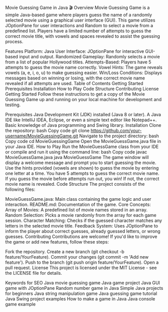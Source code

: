 Movie Guessing Game in Java 🎬
Overview
Movie Guessing Game is a simple Java-based game where players guess the name of a randomly selected movie using a graphical user interface (GUI). This game utilizes JOptionPane for user interactions and Random to select a movie from a predefined list. Players have a limited number of attempts to guess the correct movie title, with vowels and spaces revealed to assist the guessing process.

Features
Platform: Java
User Interface: JOptionPane for interactive GUI-based input and output.
Randomized Gameplay: Randomly selects a movie from a list of popular Hollywood titles.
Attempts-Based: Players have 5 attempts to guess the movie name correctly.
Vowel Hints: The game reveals vowels (a, e, i, o, u) to make guessing easier.
Win/Loss Conditions: Displays messages based on winning or losing, with the correct movie name revealed if all attempts are used.
Table of Contents
Getting Started
Prerequisites
Installation
How to Play
Code Structure
Contributing
License
Getting Started
Follow these instructions to get a copy of the Movie Guessing Game up and running on your local machine for development and testing.

Prerequisites
Java Development Kit (JDK) installed (Java 8 or later).
A Java IDE like IntelliJ IDEA, Eclipse, or even a simple text editor like Notepad++.
Basic knowledge of Java programming and Swing library.
Installation
Clone the repository:
bash
Copy code
git clone https://github.com/your-username/MovieGuessingGame.git
Navigate to the project directory:
bash
Copy code
cd MovieGuessingGame
Open the MovieGuessGame.java file in your Java IDE.
How to Play
Run the MovieGuessGame class from your IDE or compile and run it using the command line:
bash
Copy code
javac MovieGuessGame.java
java MovieGuessGame
The game window will display a welcome message and prompt you to start guessing the movie.
Use the hints provided (vowels are shown) to guess the movie by entering one letter at a time.
You have 5 attempts to guess the correct movie name.
If you guess the movie before attempts run out, you win! If not, the correct movie name is revealed.
Code Structure
The project consists of the following files:

MovieGuessGame.java: Main class containing the game logic and user interaction.
README.md: Documentation of the game.
Core Concepts:
Array of Movies: A predefined list of movie names stored in an array.
Random Selection: Picks a movie randomly from the array for each game session.
Character Matching: Checks if the guessed character matches any letters in the selected movie title.
Feedback System: Uses JOptionPane to inform the player about correct guesses, already guessed letters, or wrong guesses.
Contributing
Contributions are welcome! If you'd like to improve the game or add new features, follow these steps:

Fork the repository.
Create a new branch (git checkout -b feature/YourFeature).
Commit your changes (git commit -m 'Add new feature').
Push to the branch (git push origin feature/YourFeature).
Open a pull request.
License
This project is licensed under the MIT License - see the LICENSE file for details.

Keywords for SEO
Java movie guessing game
Java game project
Java GUI game with JOptionPane
Random number game in Java
Simple Java projects for beginners
Java string manipulation game
Java guessing game tutorial
Java Swing project examples
How to make a game in Java
Java console game example
